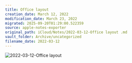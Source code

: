 ```yaml
---
title: Office layout 
creation_date: March 12, 2022
modification_date: March 23, 2022
migrated: 2025-09-20T01:29:00.522359
source: apple-notes-exporter
original_path: iCloud/Notes/2022-03-12-Office layout .md
vault_folder: Archive/uncategorized
filename_date: 2022-03-12
---
```



![2022-03-12-Office layout ](images/2022-03-12-Office%20layout%20.png)

